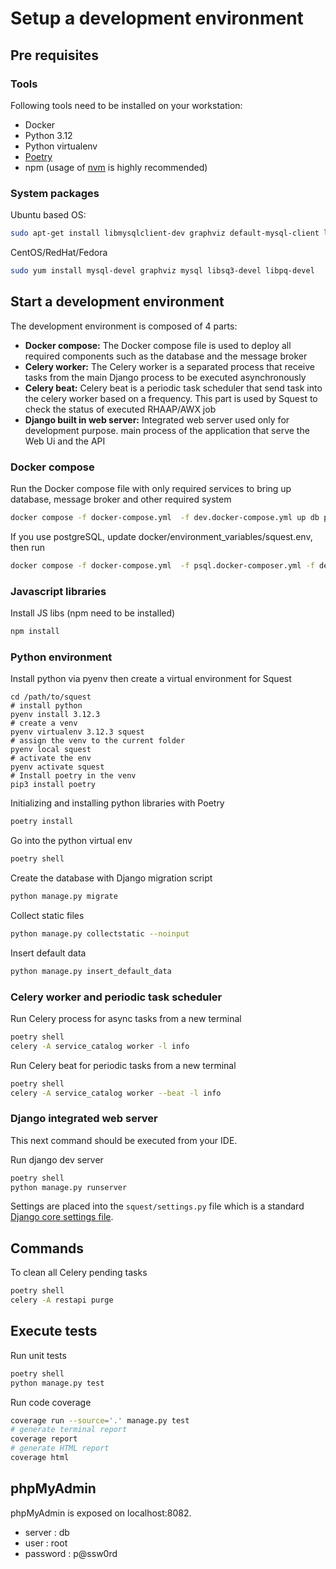 # Setup a development environment

## Pre requisites

### Tools

Following tools need to be installed on your workstation:

- Docker
- Python 3.12
- Python virtualenv
- [Poetry](https://python-poetry.org/)
- npm (usage of [nvm](https://github.com/nvm-sh/nvm) is highly recommended)

### System packages

Ubuntu based OS:
```bash
sudo apt-get install libmysqlclient-dev graphviz default-mysql-client libsqlite3-dev libsasl2-dev python3-dev libldap2-dev libssl-dev libpq-dev pkg-config
```

CentOS/RedHat/Fedora
```bash
sudo yum install mysql-devel graphviz mysql libsq3-devel libpq-devel
```

## Start a development environment

The development environment is composed of 4 parts:

- **Docker compose:** The Docker compose file is used to deploy all required components such as the database and the message broker
- **Celery worker:** The Celery worker is a separated process that receive tasks from the main Django process to be executed asynchronously
- **Celery beat:** Celery beat is a periodic task scheduler that send task into the celery worker based on a frequency. This part is used by Squest to check the status of executed RHAAP/AWX job
- **Django built in web server:** Integrated web server used only for development purpose. main process of the application that serve the Web Ui and the API

### Docker compose

Run the Docker compose file with only required services to bring up database, message broker and other required system
```bash
docker compose -f docker-compose.yml  -f dev.docker-compose.yml up db phpmyadmin rabbitmq redis-cache
```
If you use postgreSQL, update docker/environment_variables/squest.env, then run
```bash
docker compose -f docker-compose.yml  -f psql.docker-composer.yml -f dev.docker-compose.yml up db phpmyadmin rabbitmq redis-cache
```

### Javascript libraries

Install JS libs (npm need to be installed)
```bash
npm install
```

### Python environment

Install python via pyenv then create a virtual environment for Squest
```
cd /path/to/squest
# install python
pyenv install 3.12.3
# create a venv
pyenv virtualenv 3.12.3 squest
# assign the venv to the current folder
pyenv local squest
# activate the env
pyenv activate squest
# Install poetry in the venv
pip3 install poetry
```

Initializing and installing python libraries with Poetry
```bash
poetry install
```

Go into the python virtual env
```bash
poetry shell
```

Create the database with Django migration script
```bash
python manage.py migrate
```

Collect static files
```bash
python manage.py collectstatic --noinput
```

Insert default data
```bash
python manage.py insert_default_data
```

### Celery worker and periodic task scheduler

Run Celery process for async tasks from a new terminal
```bash
poetry shell
celery -A service_catalog worker -l info
```

Run Celery beat for periodic tasks from a new terminal
```bash
poetry shell
celery -A service_catalog worker --beat -l info
```

### Django integrated web server

This next command should be executed from your IDE.

Run django dev server
```bash
poetry shell
python manage.py runserver
```

Settings are placed into the `squest/settings.py` file which is a standard [Django core settings file](https://docs.djangoproject.com/en/3.1/ref/settings/).

## Commands

To clean all Celery pending tasks
```bash
poetry shell
celery -A restapi purge
```

## Execute tests

Run unit tests
```bash
poetry shell
python manage.py test
```

Run code coverage
```bash
coverage run --source='.' manage.py test
# generate terminal report
coverage report
# generate HTML report
coverage html
```

## phpMyAdmin

phpMyAdmin is exposed on localhost:8082.

- server : db
- user : root
- password : p@ssw0rd
